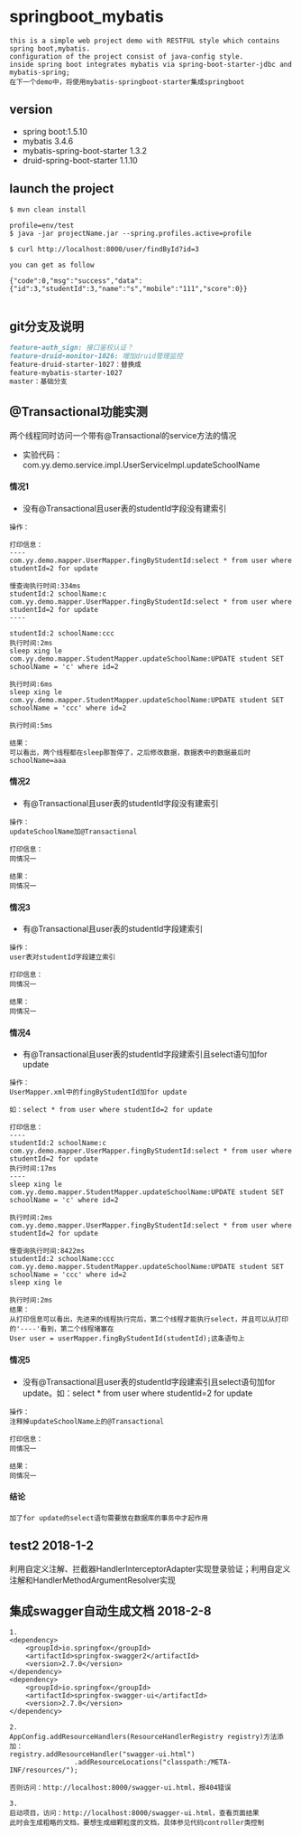 

# springboot_mybatis
```
this is a simple web project demo with RESTFUL style which contains spring boot,mybatis.
configuration of the project consist of java-config style.
inside spring boot integrates mybatis via spring-boot-starter-jdbc and mybatis-spring;
在下一个demo中，将使用mybatis-springboot-starter集成springboot
```

## version
- spring boot:1.5.10
- mybatis 3.4.6
- mybatis-spring-boot-starter 1.3.2
- druid-spring-boot-starter 1.1.10


## launch the project

```
$ mvn clean install

profile=env/test
$ java -jar projectName.jar --spring.profiles.active=profile

$ curl http://localhost:8000/user/findById?id=3

you can get as follow

{"code":0,"msg":"success","data":{"id":3,"studentId":3,"name":"s","mobile":"111","score":0}}


```

## git分支及说明
```markdown
feature-auth_sign: 接口鉴权认证？ 
feature-druid-monitor-1026: 增加druid管理监控
feature-druid-starter-1027：替换成
feature-mybatis-starter-1027
master：基础分支


```


## @Transactional功能实测
两个线程同时访问一个带有@Transactional的service方法的情况
- 实验代码：com.yy.demo.service.impl.UserServiceImpl.updateSchoolName

#### 情况1

- 没有@Transactional且user表的studentId字段没有建索引
```
操作：

打印信息：
----
com.yy.demo.mapper.UserMapper.fingByStudentId:select * from user where studentId=2 for update

慢查询执行时间:334ms
studentId:2 schoolName:c
com.yy.demo.mapper.UserMapper.fingByStudentId:select * from user where studentId=2 for update
----

studentId:2 schoolName:ccc
执行时间:2ms
sleep xing le
com.yy.demo.mapper.StudentMapper.updateSchoolName:UPDATE student SET schoolName = 'c' where id=2

执行时间:6ms
sleep xing le
com.yy.demo.mapper.StudentMapper.updateSchoolName:UPDATE student SET schoolName = 'ccc' where id=2

执行时间:5ms

结果：
可以看出，两个线程都在sleep那暂停了，之后修改数据，数据表中的数据最后时schoolName=aaa
```

#### 情况2

- 有@Transactional且user表的studentId字段没有建索引
```
操作：
updateSchoolName加@Transactional

打印信息：
同情况一

结果：
同情况一
```

#### 情况3

- 有@Transactional且user表的studentId字段建索引
```
操作：
user表对studentId字段建立索引

打印信息：
同情况一

结果：
同情况一
```

#### 情况4

- 有@Transactional且user表的studentId字段建索引且select语句加for update
```
操作：
UserMapper.xml中的fingByStudentId加for update

如：select * from user where studentId=2 for update

打印信息：
----
studentId:2 schoolName:c
com.yy.demo.mapper.UserMapper.fingByStudentId:select * from user where studentId=2 for update
执行时间:17ms
----
sleep xing le
com.yy.demo.mapper.StudentMapper.updateSchoolName:UPDATE student SET schoolName = 'c' where id=2

执行时间:2ms
com.yy.demo.mapper.UserMapper.fingByStudentId:select * from user where studentId=2 for update

慢查询执行时间:8422ms
studentId:2 schoolName:ccc
com.yy.demo.mapper.StudentMapper.updateSchoolName:UPDATE student SET schoolName = 'ccc' where id=2
sleep xing le

执行时间:2ms
结果：
从打印信息可以看出，先进来的线程执行完后，第二个线程才能执行select，并且可以从打印的'----'看到，第二个线程堵塞在
User user = userMapper.fingByStudentId(studentId);这条语句上

```

#### 情况5

- 没有@Transactional且user表的studentId字段建索引且select语句加for update。如：select * from user where studentId=2 for update
```
操作：
注释掉updateSchoolName上的@Transactional

打印信息：
同情况一

结果：
同情况一
```

#### 结论
```
加了for update的select语句需要放在数据库的事务中才起作用
```

## test2 2018-1-2
利用自定义注解、拦截器HandlerInterceptorAdapter实现登录验证；利用自定义注解和HandlerMethodArgumentResolver实现




## 集成swagger自动生成文档 2018-2-8
```
1. 
<dependency>
    <groupId>io.springfox</groupId>
    <artifactId>springfox-swagger2</artifactId>
    <version>2.7.0</version>
</dependency>
<dependency>
    <groupId>io.springfox</groupId>
    <artifactId>springfox-swagger-ui</artifactId>
    <version>2.7.0</version>
</dependency>

2.
AppConfig.addResourceHandlers(ResourceHandlerRegistry registry)方法添加：
registry.addResourceHandler("swagger-ui.html")
                .addResourceLocations("classpath:/META-INF/resources/");
                
否则访问：http://localhost:8000/swagger-ui.html，报404错误

3.
启动项目，访问：http://localhost:8000/swagger-ui.html，查看页面结果
此时会生成粗略的文档，要想生成细颗粒度的文档，具体参见代码controller类控制

```